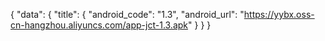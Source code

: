 {
 "data": {
  "title": {
   "android_code": "1.3",
   "android_url": "https://yybx.oss-cn-hangzhou.aliyuncs.com/app-jct-1.3.apk"
  }
 }
}
